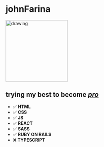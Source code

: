 # johnFarina
<img src="https://c.tenor.com/z4_HKSF6Nx8AAAAM/typing-jim-carrey.gif" alt="drawing" width="200"/>

## trying my best to become <ins>***pro***</ins>

- ✅ **HTML**
- ✅ **CSS**
- ✅ **JS**
- ✅ **REACT**
- ✅ **SASS**
- ✅ **RUBY ON RAILS**
- ❌ **TYPESCRIPT**


